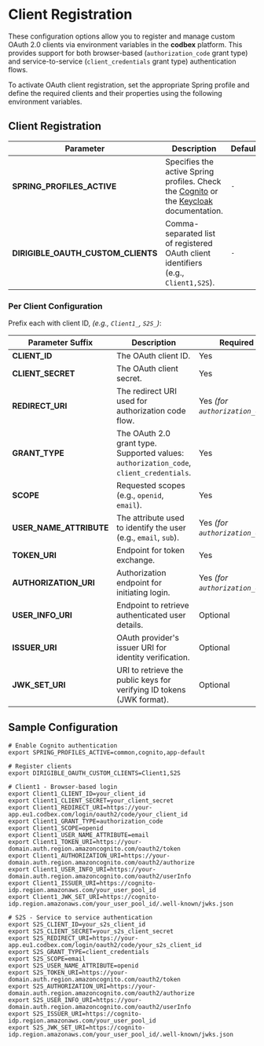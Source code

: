 # Client Registration

These configuration options allow you to register and manage custom OAuth 2.0 clients via environment variables in the **codbex** platform. This provides support for both browser-based (`authorization_code` grant type) and service-to-service (`client_credentials` grant type) authentication flows.

To activate OAuth client registration, set the appropriate Spring profile and define the required clients and their properties using the following environment variables.


## Client Registration

| Parameter                     | Description                                                  | Default*  |
|-------------------------------|--------------------------------------------------------------|-----------|
| **SPRING_PROFILES_ACTIVE** | Specifies the active Spring profiles. Check the [Cognito](cognito-auth) or the [Keycloak](keycloak-auth) documentation. | `-`    |
| **DIRIGIBLE_OAUTH_CUSTOM_CLIENTS** | Comma-separated list of registered OAuth client identifiers (e.g., `Client1,S2S`). | `-`    |

### Per Client Configuration

Prefix each with client ID, _(e.g., `Client1_`, `S2S_`)_:

| Parameter Suffix        | Description                                                  | Required  |
|-------------------------|--------------------------------------------------------------|-----------|
| **CLIENT_ID**           | The OAuth client ID.                                         | Yes       |
| **CLIENT_SECRET**       | The OAuth client secret.                                     | Yes       |
| **REDIRECT_URI**        | The redirect URI used for authorization code flow.           | Yes _(for `authorization_code`)_ |
| **GRANT_TYPE**          | The OAuth 2.0 grant type. Supported values: `authorization_code`, `client_credentials`. | Yes |
| **SCOPE**               | Requested scopes (e.g., `openid`, `email`).                  | Yes       |
| **USER_NAME_ATTRIBUTE** | The attribute used to identify the user (e.g., `email`, `sub`). | Yes _(for `authorization_code`)_ |
| **TOKEN_URI**           | Endpoint for token exchange.	                             | Yes       |
| **AUTHORIZATION_URI**   | Authorization endpoint for initiating login.	             | Yes _(for `authorization_code`)_ |
| **USER_INFO_URI**       | Endpoint to retrieve authenticated user details.             | Optional  |
| **ISSUER_URI**          | OAuth provider's issuer URI for identity verification.       | Optional  |
| **JWK_SET_URI**         | URI to retrieve the public keys for verifying ID tokens (JWK format). | Optional  |



## Sample Configuration

```shell
# Enable Cognito authentication
export SPRING_PROFILES_ACTIVE=common,cognito,app-default

# Register clients
export DIRIGIBLE_OAUTH_CUSTOM_CLIENTS=Client1,S2S

# Client1 - Browser-based login
export Client1_CLIENT_ID=your_client_id
export Client1_CLIENT_SECRET=your_client_secret
export Client1_REDIRECT_URI=https://your-app.eu1.codbex.com/login/oauth2/code/your_client_id
export Client1_GRANT_TYPE=authorization_code
export Client1_SCOPE=openid
export Client1_USER_NAME_ATTRIBUTE=email
export Client1_TOKEN_URI=https://your-domain.auth.region.amazoncognito.com/oauth2/token
export Client1_AUTHORIZATION_URI=https://your-domain.auth.region.amazoncognito.com/oauth2/authorize
export Client1_USER_INFO_URI=https://your-domain.auth.region.amazoncognito.com/oauth2/userInfo
export Client1_ISSUER_URI=https://cognito-idp.region.amazonaws.com/your_user_pool_id
export Client1_JWK_SET_URI=https://cognito-idp.region.amazonaws.com/your_user_pool_id/.well-known/jwks.json

# S2S - Service to service authentication
export S2S_CLIENT_ID=your_s2s_client_id
export S2S_CLIENT_SECRET=your_s2s_client_secret
export S2S_REDIRECT_URI=https://your-app.eu1.codbex.com/login/oauth2/code/your_s2s_client_id
export S2S_GRANT_TYPE=client_credentials
export S2S_SCOPE=email
export S2S_USER_NAME_ATTRIBUTE=openid
export S2S_TOKEN_URI=https://your-domain.auth.region.amazoncognito.com/oauth2/token
export S2S_AUTHORIZATION_URI=https://your-domain.auth.region.amazoncognito.com/oauth2/authorize
export S2S_USER_INFO_URI=https://your-domain.auth.region.amazoncognito.com/oauth2/userInfo
export S2S_ISSUER_URI=https://cognito-idp.region.amazonaws.com/your_user_pool_id
export S2S_JWK_SET_URI=https://cognito-idp.region.amazonaws.com/your_user_pool_id/.well-known/jwks.json
```
